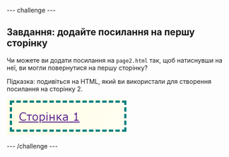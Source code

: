 \--- challenge \---

## Завдання: додайте посилання на першу сторінку

Чи можете ви додати посилання на `page2.html` так, щоб натиснувши на неї, ви могли повернутися на першу сторінку?

Підказка: подивіться на HTML, який ви використали для створення посилання на сторінку 2.

![знімок екрану](images/magazine-page1-link.png)

\--- /challenge \---